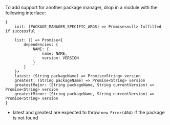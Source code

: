 To add support for another package manager, drop in a module with the following interface:

```
{
    init: (PACKAGE_MANAGER_SPECIFIC_ARGS) => Promise<null> fulfilled if successful

    list: () => Promise<{
        dependencies: {
            NAME: {
                name: NAME,
                version: VERSION
            }
        }
    }>
    latest: (String packageName) => Promise<String> version
    greatest: (String packageName) => Promise<String> version
    greatestMajor: (String packageName, String currentVersion) => Promise<String> version
    greatestMinor: (String packageName, String currentVersion) => Promise<String> version
}
```

* latest and greatest are expected to throw `new Error(404)` if the package is not found
